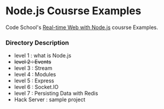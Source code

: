 # Node.js Cousrse Examples

Code School's [Real-time Web with Node.js](http://www.codeschool.com/courses/real-time-web-with-nodejs) cousrse Examples.

### Directory Description

* level 1 : what is Node.js
* ~~level 2 : Events~~
* level 3 : Stream
* level 4 : Modules
* level 5 : Express 
* level 6 : Socket.IO
* level 7 : Persisting Data with Redis
* Hack Server : sample project